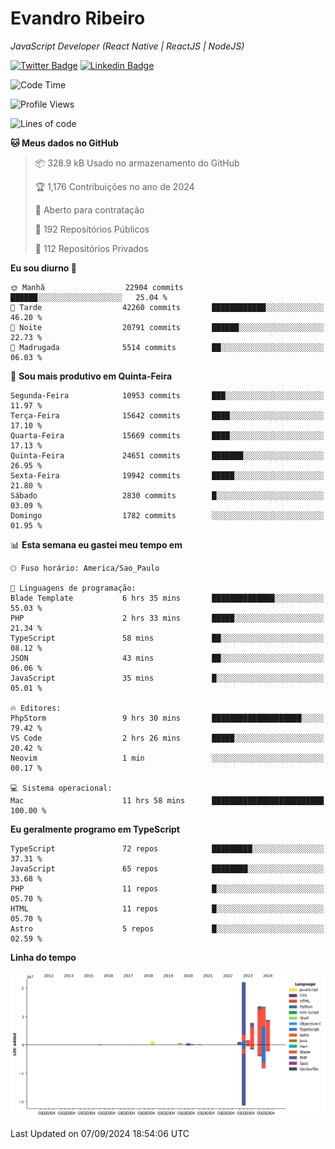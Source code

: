 # Evandro **Ribeiro**

*JavaScript Developer (React Native | ReactJS | NodeJS)*

[![Twitter Badge](https://img.shields.io/badge/-@ribeiroevandro-201B2D?style=flat-square&labelColor=201B2D&logo=twitter&logoColor=white&link=https://twitter.com/ribeiroevandro)](https://twitter.com/ribeiroevandro) 
[![Linkedin Badge](https://img.shields.io/badge/-Evandro%20Ribeiro-201B2D?style=flat-square&logo=Linkedin&logoColor=white&link=https://www.linkedin.com/in/ribeiroevandro)](https://www.linkedin.com/in/ribeiroevandro) 


<!--START_SECTION:waka-->
![Code Time](http://img.shields.io/badge/Code%20Time-4%2C096%20hrs%2055%20mins-blue)

![Profile Views](http://img.shields.io/badge/Visualizac%C3%B5es%20do%20perfil-2-blue)

![Lines of code](https://img.shields.io/badge/Desde%20o%20Hello%20World%20eu%20escrevi-71.4%20million%20linhas%20de%20c%C3%B3digo-blue)

**🐱 Meus dados no GitHub** 

> 📦 328.9 kB Usado no armazenamento do GitHub 
 > 
> 🏆 1,176 Contribuições no ano de 2024
 > 
> 💼 Aberto para contratação
 > 
> 📜 192 Repositórios Públicos 
 > 
> 🔑 112 Repositórios Privados 
 > 
**Eu sou diurno 🐤** 

```text
🌞 Manhã                  22904 commits       ██████░░░░░░░░░░░░░░░░░░░   25.04 % 
🌆 Tarde                  42260 commits       ████████████░░░░░░░░░░░░░   46.20 % 
🌃 Noite                  20791 commits       ██████░░░░░░░░░░░░░░░░░░░   22.73 % 
🌙 Madrugada              5514 commits        ██░░░░░░░░░░░░░░░░░░░░░░░   06.03 % 
```
📅 **Sou mais produtivo em Quinta-Feira** 

```text
Segunda-Feira            10953 commits       ███░░░░░░░░░░░░░░░░░░░░░░   11.97 % 
Terça-Feira              15642 commits       ████░░░░░░░░░░░░░░░░░░░░░   17.10 % 
Quarta-Feira             15669 commits       ████░░░░░░░░░░░░░░░░░░░░░   17.13 % 
Quinta-Feira             24651 commits       ███████░░░░░░░░░░░░░░░░░░   26.95 % 
Sexta-Feira              19942 commits       █████░░░░░░░░░░░░░░░░░░░░   21.80 % 
Sábado                   2830 commits        █░░░░░░░░░░░░░░░░░░░░░░░░   03.09 % 
Domingo                  1782 commits        ░░░░░░░░░░░░░░░░░░░░░░░░░   01.95 % 
```


📊 **Esta semana eu gastei meu tempo em** 

```text
🕑︎ Fuso horário: America/Sao_Paulo

💬 Linguagens de programação: 
Blade Template           6 hrs 35 mins       ██████████████░░░░░░░░░░░   55.03 % 
PHP                      2 hrs 33 mins       █████░░░░░░░░░░░░░░░░░░░░   21.34 % 
TypeScript               58 mins             ██░░░░░░░░░░░░░░░░░░░░░░░   08.12 % 
JSON                     43 mins             ██░░░░░░░░░░░░░░░░░░░░░░░   06.06 % 
JavaScript               35 mins             █░░░░░░░░░░░░░░░░░░░░░░░░   05.01 % 

🔥 Editores: 
PhpStorm                 9 hrs 30 mins       ████████████████████░░░░░   79.42 % 
VS Code                  2 hrs 26 mins       █████░░░░░░░░░░░░░░░░░░░░   20.42 % 
Neovim                   1 min               ░░░░░░░░░░░░░░░░░░░░░░░░░   00.17 % 

💻 Sistema operacional: 
Mac                      11 hrs 58 mins      █████████████████████████   100.00 % 
```

**Eu geralmente programo em TypeScript** 

```text
TypeScript               72 repos            █████████░░░░░░░░░░░░░░░░   37.31 % 
JavaScript               65 repos            ████████░░░░░░░░░░░░░░░░░   33.68 % 
PHP                      11 repos            █░░░░░░░░░░░░░░░░░░░░░░░░   05.70 % 
HTML                     11 repos            █░░░░░░░░░░░░░░░░░░░░░░░░   05.70 % 
Astro                    5 repos             █░░░░░░░░░░░░░░░░░░░░░░░░   02.59 % 
```



**Linha do tempo**

![Lines of Code chart](https://raw.githubusercontent.com/ribeiroevandro/ribeiroevandro/main/assets/bar_graph.png)


 Last Updated on 07/09/2024 18:54:06 UTC
<!--END_SECTION:waka-->
